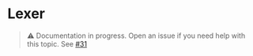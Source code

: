 # Lexer

> ⚠️ Documentation in progress. Open an issue if you need help with this topic. See [#31](https://github.com/arthurfiorette/brainease/issues/31)
